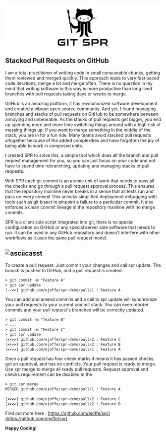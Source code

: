 ![logo](git_spr_logo.png)
## Stacked Pull Requests on GitHub

I am a total practitioner of writing code in small consumable chunks, getting them reviewed and merged quickly. This approach leads to very fast paced code iterations, merge a lot and merge often. There is no question in my mind that writing software in this way is more productive than long lived branches with pull requests taking days or weeks to merge.

GitHub is an amazing platform, it has revolutionized software development and created a vibrant open source community. And yet, I found managing branches and stacks of pull requests on GitHub to be somewhere between annoying and unbearable. As the stacks of pull requests get bigger, you end up spending more and more time switching things around with a high risk of messing things up. If you want to merge something in the middle of the stack, you are in for a fun ride. Many teams avoid stacked pull requests altogether because of the added complexities and have forgotten the joy of being able to work in composed units.

I created SPR to solve this, a simple tool which does all the branch and pull request management for you, so you can just focus on your code and not have to spend time rebranching, updating and managing stacks of pull requests.

With SPR each git commit is an atomic unit of work that needs to pass all the checks and go through a pull request approval process. This ensures that the repository mainline never breaks in a sense that all tests run and pass on every commit This unlocks simplified deployment debugging with tools such as git bisect to pinpoint a failure to a particular commit. It also enforces a clean commit lineage in the repository mainline with no merge commits.

SPR is a client side script integrated into git, there is no special configuration on GitHub or any special server side software that needs to run. It can be used in any GitHub repository and doesn't interfere with other workflows as it uses the same pull request model.

![asciicasst](git_spr_cast.gif)
--------------------------------------

To create a pull request. Just commit your changes and call spr update. The branch is pushed to GitHub, and a pull request is created. 
```shell
> git commit -m "Feature A"
> git spr update
[--✔✔] github.com/ejoffe/spr-demo/pull/1 : Feature A
```
You can add and amend commits and a call to spr update will synchronize your pull requests to your current commit stack. You can even reorder commits and your pull request's branches will be correctly updated. 
```shell
> git commit -m "feature B"
> ...
> git commit -m "Feature C"
> git spr update
[✗✗✔✔] github.com/ejoffe/spr-demo/pull/2 : Feature C
[✗✗✔✔] github.com/ejoffe/spr-demo/pull/2 : Feature B
[✔✔✔✔] github.com/ejoffe/spr-demo/pull/1 : Feature A
```
Once a pull request has four check marks it means it has passed checks, got an approval, and has no conflicts. Your pull request is ready to merge. Use spr merge to merge all ready pull requests. Request approval and checks requirement can be disabled in the 
```shell
> git spr merge
MERGED github.com/ejoffe/spr-demo/pull/1 : Feature A

[✗✗✔✔] github.com/ejoffe/spr-demo/pull/2 : Feature C
[✗✗✔✔] github.com/ejoffe/spr-demo/pull/2 : Feature B
```

Find out more here : [https://github.com/ejoffe/spr](https://github.com/ejoffe/spr)

**Happy Coding!**
